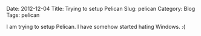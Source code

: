﻿Date: 2012-12-04
Title: Trying to setup Pelican
Slug: pelican
Category: Blog
Tags: pelican

I am trying to setup Pelican. I have somehow started hating Windows. :(